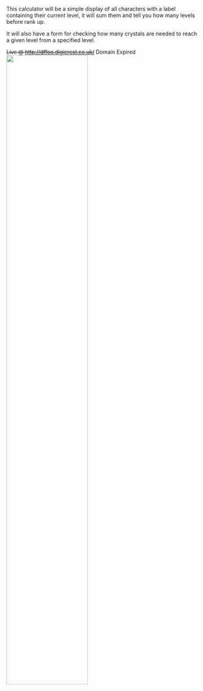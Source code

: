 This calculator will be a simple display of all characters with a label containing their current level, it will sum them and tell you how many levels before rank up.

It will also have a form for checking how many crystals are needed to reach a given level from a specified level.


<s>Live @ http://dffoo.digicrest.co.uk/</s> Domain Expired
<img src="" width="65%" />
